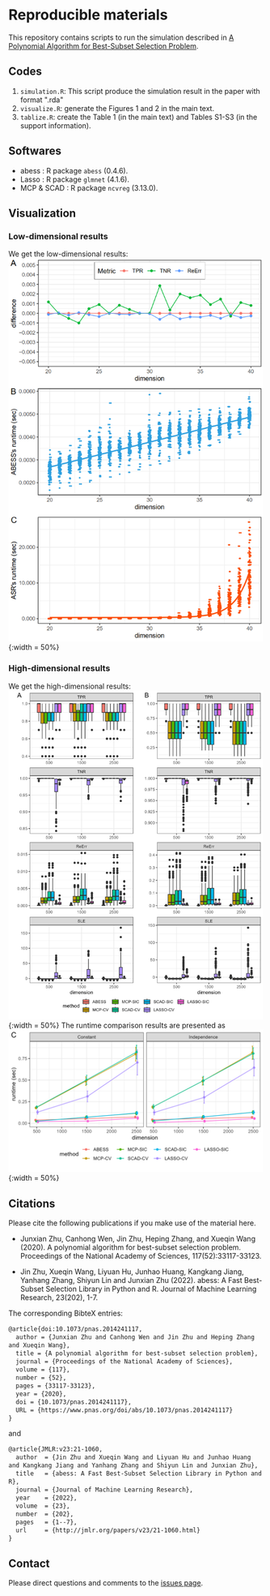 # Reproducible materials
This repository contains scripts to run the simulation described in [A Polynomial Algorithm for Best-Subset Selection Problem](https://www.pnas.org/doi/10.1073/pnas.2014241117). 

## Codes

1. `simulation.R`: This script produce the simulation result in the paper with format ".rda"
2. `visualize.R`: generate the Figures 1 and 2 in the main text.
3. `tablize.R`: create the Table 1 (in the main text) and Tables S1-S3 (in the support information).

## Softwares

* abess : R package `abess` (0.4.6).
* Lasso : R package `glmnet` (4.1.6).
* MCP & SCAD : R package `ncvreg` (3.13.0).

## Visualization
### Low-dimensional results
We get the low-dimensional results:
![](./image/runtime.png){:width = 50%}

### High-dimensional results
We get the high-dimensional results:
![](./image/high_dimension_result_1.png){:width = 50%}
The runtime comparison results are presented as
![](./image/high_dimension_result_2.png){:width = 50%}

## Citations

Please cite the following publications if you make use of the material here.

- Junxian Zhu, Canhong Wen, Jin Zhu, Heping Zhang, and Xueqin Wang (2020). A polynomial algorithm for best-subset selection problem. Proceedings of the National Academy of Sciences, 117(52):33117-33123.

- Jin Zhu, Xueqin Wang, Liyuan Hu, Junhao Huang, Kangkang Jiang, Yanhang Zhang, Shiyun Lin and Junxian Zhu (2022). abess: A Fast Best-Subset Selection Library in Python and R. Journal of Machine Learning Research, 23(202), 1-7.

The corresponding BibteX entries:

```
@article{doi:10.1073/pnas.2014241117,
  author = {Junxian Zhu and Canhong Wen and Jin Zhu and Heping Zhang and Xueqin Wang},
  title = {A polynomial algorithm for best-subset selection problem},
  journal = {Proceedings of the National Academy of Sciences},
  volume = {117},
  number = {52},
  pages = {33117-33123},
  year = {2020},
  doi = {10.1073/pnas.2014241117},
  URL = {https://www.pnas.org/doi/abs/10.1073/pnas.2014241117}
}

```
and
```
@article{JMLR:v23:21-1060,
  author  = {Jin Zhu and Xueqin Wang and Liyuan Hu and Junhao Huang and Kangkang Jiang and Yanhang Zhang and Shiyun Lin and Junxian Zhu},
  title   = {abess: A Fast Best-Subset Selection Library in Python and R},
  journal = {Journal of Machine Learning Research},
  year    = {2022},
  volume  = {23},
  number  = {202},
  pages   = {1--7},
  url     = {http://jmlr.org/papers/v23/21-1060.html}
}
```


## Contact
Please direct questions and comments to the [issues page](https://github.com/abess-team/A-Polynomial-Algorithm-for-Best-Subset-Selection-Problem/issues).
